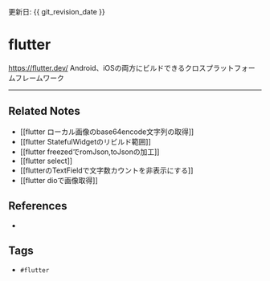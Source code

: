 更新日: {{ git_revision_date }}

# flutter
https://flutter.dev/
Android、iOSの両方にビルドできるクロスプラットフォームフレームワーク

---
## Related Notes
- [[flutter ローカル画像のbase64encode文字列の取得]]
- [[flutter StatefulWidgetのリビルド範囲]]
- [[flutter freezedでromJson,toJsonの加工]]
- [[flutter select]]
- [[flutterのTextFieldで文字数カウントを非表示にする]]
- [[flutter dioで画像取得]]

## References
- 

## Tags
- `#flutter` 